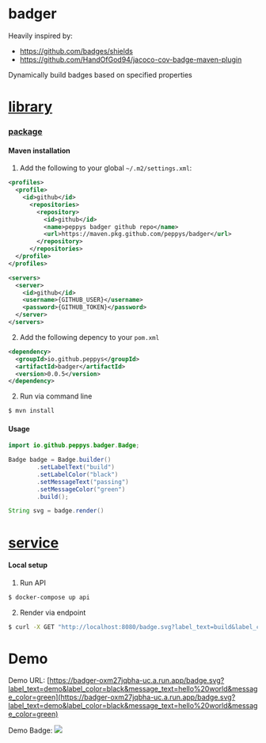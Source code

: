 # badger

Heavily inspired by:
- https://github.com/badges/shields
- https://github.com/HandOfGod94/jacoco-cov-badge-maven-plugin

Dynamically build badges based on specified properties

# [library](./library)
### [package](https://github.com/peppys/badger/packages/343219)

#### Maven installation

1. Add the following to your global `~/.m2/settings.xml`:
```xml
<profiles>
  <profile>
    <id>github</id>
      <repositories>
        <repository>
          <id>github</id>
          <name>peppys badger github repo</name>
          <url>https://maven.pkg.github.com/peppys/badger</url>
        </repository>
      </repositories>
  </profile>
</profiles>

<servers>
  <server>
    <id>github</id>
    <username>{GITHUB_USER}</username>
    <password>{GITHUB_TOKEN}</password>
  </server>
</servers>
```
2. Add the following depency to your `pom.xml`
```xml
<dependency>
  <groupId>io.github.peppys</groupId>
  <artifactId>badger</artifactId>
  <version>0.0.5</version>
</dependency>
```
2. Run via command line
```sh
$ mvn install
```

#### Usage
```java
import io.github.peppys.badger.Badge;

Badge badge = Badge.builder()
        .setLabelText("build")
        .setLabelColor("black")
        .setMessageText("passing")
        .setMessageColor("green")
        .build();

String svg = badge.render()
```

# [service](./service)

#### Local setup

1. Run API
```sh
$ docker-compose up api
```

2. Render via endpoint
```sh
$ curl -X GET "http://localhost:8080/badge.svg?label_text=build&label_color=black&message_text=passing&message_color=green"
```

# Demo

Demo URL: [https://badger-oxm27jqbha-uc.a.run.app/badge.svg?label_text=demo&label_color=black&message_text=hello%20world&message_color=green](https://badger-oxm27jqbha-uc.a.run.app/badge.svg?label_text=demo&label_color=black&message_text=hello%20world&message_color=green)

Demo Badge: <img src="https://badger-oxm27jqbha-uc.a.run.app/badge.svg?label_text=demo&label_color=black&message_text=hello%20world&message_color=green" />
